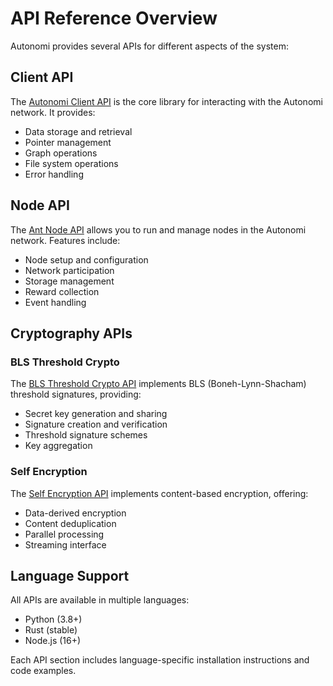 # API Reference Overview

Autonomi provides several APIs for different aspects of the system:

## Client API

The [Autonomi Client API](autonomi-client.md) is the core library for interacting with the Autonomi network. It provides:

* Data storage and retrieval
* Pointer management
* Graph operations
* File system operations
* Error handling

## Node API

The [Ant Node API](ant-node/) allows you to run and manage nodes in the Autonomi network. Features include:

* Node setup and configuration
* Network participation
* Storage management
* Reward collection
* Event handling

## Cryptography APIs

### BLS Threshold Crypto

The [BLS Threshold Crypto API](blsttc.md) implements BLS (Boneh-Lynn-Shacham) threshold signatures, providing:

* Secret key generation and sharing
* Signature creation and verification
* Threshold signature schemes
* Key aggregation

### Self Encryption

The [Self Encryption API](self-encryption.md) implements content-based encryption, offering:

* Data-derived encryption
* Content deduplication
* Parallel processing
* Streaming interface

## Language Support

All APIs are available in multiple languages:

* Python (3.8+)
* Rust (stable)
* Node.js (16+)

Each API section includes language-specific installation instructions and code examples.
